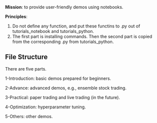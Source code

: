 **Mission**: to provide user-friendly demos using notebooks. 

**Principles**: 

1) Do not define any function, and put these functins to .py out of tutorials_notebook and tutorials_python.
2) The first part is installing commands. Then the second part is copied from the corresponding .py from tutorials_python.

## File Structure

There are five parts.

1-Introduction: basic demos prepared for beginners.

2-Advance: advanced demos, e.g., ensemble stock trading.

3-Practical: paper trading and live trading (in the future).

4-Optimization: hyperparameter tuning.

5-Others: other demos.



